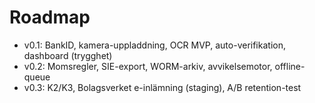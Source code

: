 # Roadmap

- v0.1: BankID, kamera-uppladdning, OCR MVP, auto-verifikation, dashboard (trygghet)
- v0.2: Momsregler, SIE-export, WORM-arkiv, avvikelsemotor, offline-queue
- v0.3: K2/K3, Bolagsverket e-inlämning (staging), A/B retention-test


